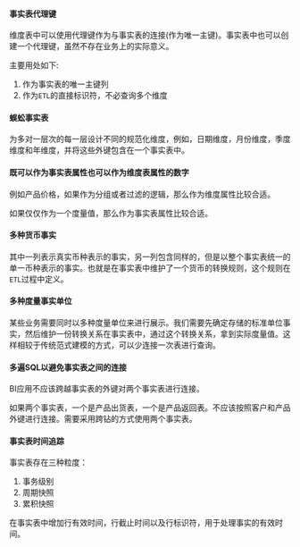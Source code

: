 #### 事实表代理键

维度表中可以使用代理键作为与事实表的连接(作为唯一主键)。事实表中也可以创建一个代理键，虽然不存在业务上的实际意义。

主要用处如下:

1. 作为事实表的唯一主键列
2. 作为`ETL`的直接标识符，不必查询多个维度

#### 蜈蚣事实表

为多对一层次的每一层设计不同的规范化维度，例如，日期维度，月份维度，季度维度和年维度，并将这些外键包含在一个事实表中。

#### 既可以作为事实表属性也可以作为维度表属性的数字

例如产品价格，如果作为分组或者过滤的逻辑，那么作为维度属性比较合适。

如果仅仅作为一个度量值，那么作为事实表属性比较合适。

#### 多种货币事实

其中一列表示真实币种表示的事实，另一列包含同样的，但是以整个事实表统一的单一币种表示的事实。也就是在事实表中维护了一个货币的转换规则，这个规则在`ETL`过程中定义。

#### 多种度量事实单位

某些业务需要同时以多种度量单位来进行展示。我们需要先确定存储的标准单位事实，然后维护一份转换关系在事实表中，通过这个转换关系，拿到实际度量值。这样相较于传统范式建模的方式，可以少连接一次表进行查询。

#### 多遍SQL以避免事实表之间的连接

BI应用不应该跨越事实表的外键对两个事实表进行连接。

如果两个事实表，一个是产品出货表，一个是产品返回表。不应该按照客户和产品外键进行连接。需要采用跨钻的方式使用两个事实表。

#### 事实表时间追踪

事实表存在三种粒度：

1. 事务级别
2. 周期快照
3. 累积快照

在事实表中增加行有效时间，行截止时间以及行标识符，用于处理事实的有效时间。
